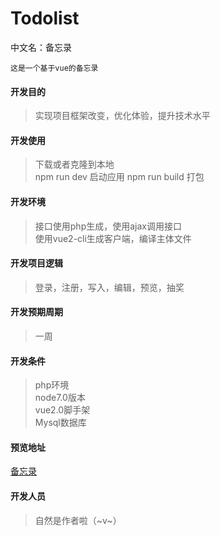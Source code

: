 # Todolist
中文名：备忘录

`这是一个基于vue的备忘录`</br>

#### 开发目的
>实现项目框架改变，优化体验，提升技术水平

#### 开发使用
> 下载或者克隆到本地 <br />
> npm run dev 启动应用
> npm run build 打包 

#### 开发环境
> 接口使用php生成，使用ajax调用接口 <br />
> 使用vue2-cli生成客户端，编译主体文件

#### 开发项目逻辑
> 登录，注册，写入，编辑，预览，抽奖 <br />

#### 开发预期周期
> 一周 

#### 开发条件
> php环境 <br />
node7.0版本 <br />
vue2.0脚手架 <br />
Mysql数据库

#### 预览地址
[备忘录](http://palpitation.shop/web/todolist/ "备忘录") 

#### 开发人员
> 自然是作者啦（~v~）
